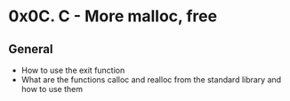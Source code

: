 # 0x0C. C - More malloc, free
## General
* How to use the exit function
* What are the functions calloc and realloc from the standard library and how to use them
